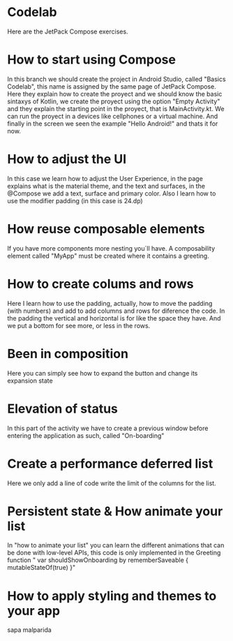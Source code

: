 # Codelab
Here are the JetPack Compose exercises.

# How to start using Compose
In this branch we should create the project in Android Studio, called "Basics Codelab", this name is assigned by the same page of JetPack Compose. Here they explain how to create the proyect and we should know the basic sintaxys of Kotlin, we create the proyect using the option "Empty Activity" and they explain the starting point in the proyect, that is MainActivity.kt. We can run the proyect in a devices like cellphones or a virtual machine. And finally in the screen we seen the example "Hello Android!" and thats it for now.

# How to adjust the UI
In this case we learn how to adjust the User Experience, in the page explains what is the material theme, and the text and surfaces, in the @Compose we add a text, surface and primary color. Also I learn how to use the modifier padding (in this case is 24.dp)

# How reuse composable elements
If you have more components more nesting you´ll have. A composability element called "MyApp" must be created where it contains a greeting.

# How to create colums and rows
Here I learn how to use the padding, actually, how to move the padding (with numbers) and add to add columns and rows for diference the code. In the padding the vertical and horizontal is for like the space they have. And we put a bottom for see more, or less in the rows.

# Been in composition
Here you can simply see how to expand the button and change its expansion state

# Elevation of status
In this part of the activity we have to create a previous window before entering the application as such, called "On-boarding"

# Create a performance deferred list
Here we only add a line of code write the limit of the columns for the list.

# Persistent state & How animate your list
In "how to animate your list" you can learn the different animations that can be done with low-level APIs, this code is only implemented in the Greeting function " var shouldShowOnboarding by rememberSaveable { mutableStateOf(true) }"

# How to apply styling and themes to your app
sapa malparida 
